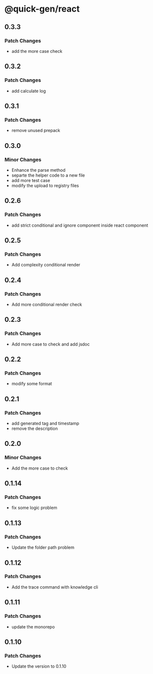 # @quick-gen/react

## 0.3.3

### Patch Changes

- add the more case check

## 0.3.2

### Patch Changes

- add calculate log

## 0.3.1

### Patch Changes

- remove unused prepack

## 0.3.0

### Minor Changes

- Enhance the parse method
- separte the helper code to a new file
- add more test case
- modify the upload to registry files

## 0.2.6

### Patch Changes

- add strict conditional and ignore component inside react component

## 0.2.5

### Patch Changes

- Add complexity conditional render

## 0.2.4

### Patch Changes

- Add more conditional render check

## 0.2.3

### Patch Changes

- Add more case to check and add jsdoc

## 0.2.2

### Patch Changes

- modify some format

## 0.2.1

### Patch Changes

- add generated tag and timestamp
- remove the description

## 0.2.0

### Minor Changes

- Add the more case to check

## 0.1.14

### Patch Changes

- fix some logic problem

## 0.1.13

### Patch Changes

- Update the folder path problem

## 0.1.12

### Patch Changes

- Add the trace command with knowledge cli

## 0.1.11

### Patch Changes

- update the monorepo

## 0.1.10

### Patch Changes

- Update the version to 0.1.10

